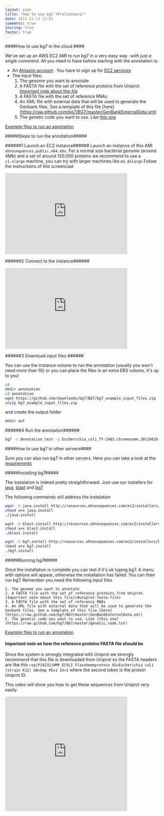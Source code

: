 ```yaml
---
layout: page
title: "How to use bg7 (Preliminary)"
date: 2011-11-13 12:01
comments: true
sharing: true
footer: true
---
```


####How to use bg7 in the cloud ####

We've set up an AWS EC2 AMI to run bg7 in a very easy way _-with just a single command_. All you need to have before starting with the annotation is:

* An [Amazon account](http://aws.amazon.com/) . You have to sign up for [EC2 services](http://aws.amazon.com/ec2/)
* The input files:
	1. The genome you want to annotate
	2. A FASTA file with the set of reference proteins from Uniprot. [Important note about this file](#uniprot-fasta-file)
	3. A FASTA file with the set of reference RNAs
	4. An XML file with external data that will be used to generate the Genbank files. See a template of this file [here] (https://raw.github.com/bg7/BG7/master/GenBankExternalData.xml)
	5. The genetic code you want to use. Like [this one](https://raw.github.com/bg7/BG7/master/genetic_code.txt)
	
[Example files to run an annotation](https://github.com/downloads/bg7/BG7/bg7_example_input_files.zip)

#####Steps to run the annotation#####

######1 Launch an EC2 instance######
Launch an instance of this AMI `ohnosequences.public.x64.ebs`. For a normal size bacterial genome (around 4Mb) and a set of around 120.000 proteins we recommend to use a `c1.xlarge` machine, you can try with larger machines like `m2.4xlarge` Follow the instructions of this screencast 

<iframe src="http://player.vimeo.com/video/31839742?title=0&amp;byline=0&amp;portrait=0" width="400" height="265" frameborder="0" webkitAllowFullScreen allowFullScreen></iframe>

######2 Connect to the instance######

<iframe src="http://player.vimeo.com/video/31845636?title=0&amp;byline=0&amp;portrait=0" width="400" height="265" frameborder="0" webkitAllowFullScreen allowFullScreen></iframe>

######3 Download input files ######

You can use the instance volume to run the annotation (usually you won't need more than 1G) or you can place the files in an extra EBS volume, it's up to you!

```bash
cd 
mkdir annotation
cd annotation
wget https://github.com/downloads/bg7/BG7/bg7_example_input_files.zip
unzip bg7_example_input_files.zip
```

and create the output folder

```bash
mkdir out
```

######4 Run the annotation######

```bash
bg7 -n Annotation_test -g Escherichia_coli_TY-2482.chromosome.20110616.fa -p EHEC_Uniprot_reference_proteins.fasta -r EHEC_Reference_RNAs.frn -c genetic_code.txt -o /mnt/annotation/out -G GenBankExternalData.xml
```


####How to use bg7 in other servers####

Sure you can also run bg7 in other servers. Here you can take a look at the [requirements](http://bg7.ohnosequences.com/faq/#software-reqs)

#####Installing bg7##### 

The instalation is indeed pretty straightforward. Just use our installers for [java](http://resources.ohnosequences.com/ec2/installers/java-latest), [blast](http://resources.ohnosequences.com/ec2/installers/blast-latest) and [bg7](http://resources.ohnosequences.com/ec2/installers/bg7-0.9)

The following commands will address the instalation

```bash
wget -O java.install http://resources.ohnosequences.com/ec2/installers/java-latest
chmod u+x java.install
./java.install

wget -O blast.install http://resources.ohnosequences.com/ec2/installers/blast-latest
chmod u+x blast.install
./blast.install

wget -O bg7.install http://resources.ohnosequences.com/ec2/installers/bg7-0.9
chmod u+x bg7.install
./bg7.install 
```

#####Running bg7#####

Once the installation is complete you can test if it's ok typing bg7. A menu with options will appear, otherwise the installation has failed.
You can then run bg7. Remember you need the following input files

	1. The genome you want to annotate
	2. A FASTA file with the set of reference proteins from Uniprot. [Important note about this file](#uniprot-fasta-file)
	3. A FASTA file with the set of reference RNAs
	4. An XML file with external data that will be used to generate the Genbank files. See a template of this file [here] (https://raw.github.com/bg7/BG7/master/GenBankExternalData.xml)
	5. The genetic code you want to use. Like [this one](https://raw.github.com/bg7/BG7/master/genetic_code.txt)
	
[Example files to run an annotation](https://github.com/downloads/bg7/BG7/bg7_example_input_files.zip)



#### <a id="uniprot-fasta-file"></a>Important note on how the reference proteins FASTA file should be  ####
Since the system is strongly integrated with Uniprot we strongly recommend that this file is downloaded from Uniprot so the FASTA headers are like this `>sp|P24232|HMP_ECOLI Flavohemoprotein OS=Escherichia coli (strain K12) GN=hmp PE=1 SV=1` where the second token is the protein Uniprot ID.

This video will show you how to get these sequences from Uniprot very easily 

<iframe src="http://player.vimeo.com/video/31912794?title=0&amp;byline=0&amp;portrait=0" width="400" height="375" frameborder="0" webkitAllowFullScreen allowFullScreen></iframe>